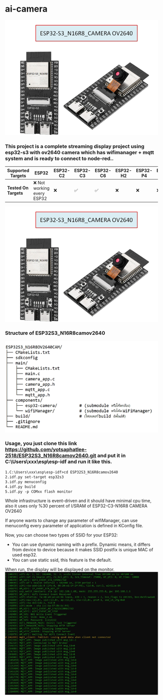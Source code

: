 # ai-camera

![image alt](https://github.com/yotsaphatlee-2518/ESP32S3_N16R8camov2640/blob/74446f2b24ace2f015ff6b2798d865e3bbcb936a/PIC/1747295280793.jpg)
### This project is a complete streaming display project using esp32-s3 with ov2640 camera which has wifimanager + mqtt system and is ready to connect to node-red..

| Supported Targets | ESP32 | ESP32-C2 | ESP32-C3 | ESP32-C6 | ESP32-H2 | ESP32-P4 | ESP32-S2 | ESP32-S3 |
| ----------------- | ----- | -------- | -------- | -------- | -------- | -------- | -------- | -------- |
| **Tested On Targets** |  &#10060; Not working every ESP32|&#10060;|&#9989;|&#9989;|  &#10060; |  &#10060; | &#10060;|&#10060;|
![image alt](https://github.com/yotsaphatlee-2518/ESP32S3_N16R8camov2640/blob/586dd4853c9dfaaa973354e8906553812b5908b0/PIC/1747295280793.jpg)

### Structure of ESP32S3_N16R8camov2640  
![image alt](https://github.com/yotsaphatlee-2518/ESP32S3_N16R8camov2640/blob/74446f2b24ace2f015ff6b2798d865e3bbcb936a/PIC/1747297138379.jpg)

### Usage, you just clone this link https://github.com/yotsaphatlee-2518/ESP32S3_N16R8camov2640.git and put it in C:\Users\xxx\esp\esp-idf and run it like this.
    1.C:\Users\xxx\esp\esp-idf>cd ESP32S3_N16R8camov2640
    2.idf.py set-target esp32s3
    3.idf.py menuconfig
    4.idf.py build
    5.idf.py -p COMxx flash monitor



Whole infrastructure is event-driven and it should have minimal cpu time, also it uses only %30 percent of I/SRAM of ESP32-C3-N16R8 CAMERA OV2640

If anyone wants to change any parameter of wifiManager, can use menuconfig every parameter of application is defined in KConfig file.

Now, you can choose two types of SSID for your ESP32:
- You can use dynamic naming with a prefix. Dynamic means, it differs from device to device because it makes SSID postfix is unique MAC of used esp32.
- You can use static ssid, this feature is the default.

When run, the display will be displayed on the monitor.
![image alt](https://github.com/yotsaphatlee-2518/ESP32S3_N16R8camov2640/blob/52adb9e2e606f106fb6709ab0b59103b4542a99b/PIC/1747283546665.jpg
)
